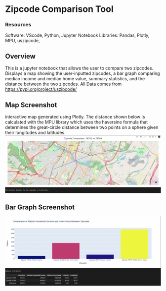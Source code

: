 # Zipcode Comparison Tool

### Resources
Software: VScode, Python, Jupyter Notebook
Libraries: Pandas, Plotly, MPU, uszipcode, 

## Overview
This is a jupyter notebook that allows the user to compare two zipcodes. Displays a map showing the user-inputted zipcodes, a bar graph comparing median income and median home value, summary statistics, and the distance between the two zipcodes. All Data comes from https://pypi.org/project/uszipcode/

## Map Screenshot
interactive map generated using Plotly. The distance shown below is calculated with the MPU library which uses the haversine formula that determines the great-circle distance between two points on a sphere given their longitudes and latitudes.
![my screenshot](/assets/img/zip_tool_shot.png)

## Bar Graph Screenshot
![my screenshot](/assets/img/zip_comp_shot.png)

